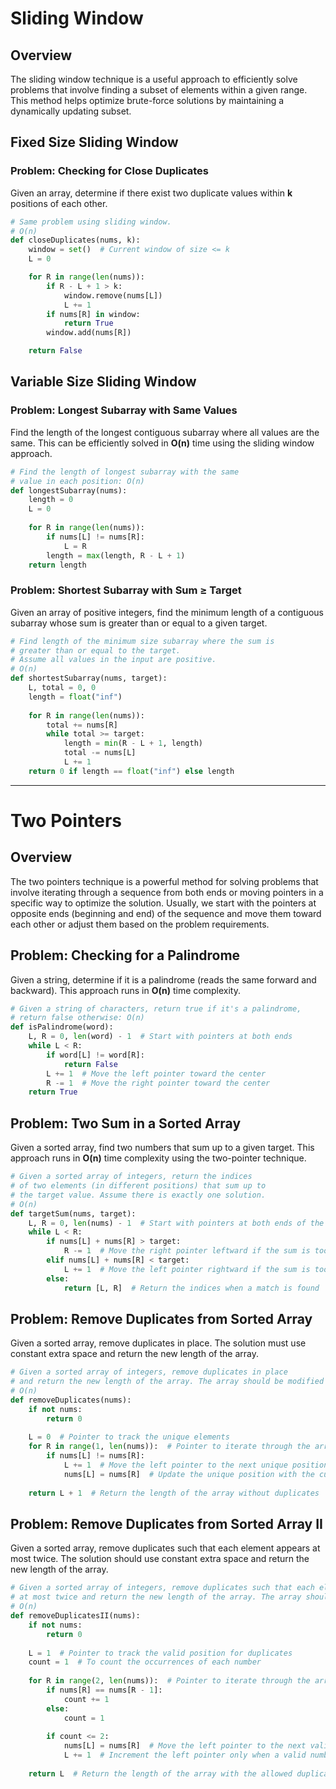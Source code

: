 # Sliding Window

## Overview
The sliding window technique is a useful approach to efficiently solve problems that involve finding a subset of elements within a given range. This method helps optimize brute-force solutions by maintaining a dynamically updating subset.

## Fixed Size Sliding Window

### Problem: Checking for Close Duplicates

Given an array, determine if there exist two duplicate values within **k** positions of each other.

```python
# Same problem using sliding window.
# O(n)
def closeDuplicates(nums, k):
    window = set()  # Current window of size <= k
    L = 0

    for R in range(len(nums)):
        if R - L + 1 > k:
            window.remove(nums[L])
            L += 1
        if nums[R] in window:
            return True
        window.add(nums[R])

    return False
```

## Variable Size Sliding Window

### Problem: Longest Subarray with Same Values

Find the length of the longest contiguous subarray where all values are the same. This can be efficiently solved in **O(n)** time using the sliding window approach.

```python
# Find the length of longest subarray with the same 
# value in each position: O(n)
def longestSubarray(nums):
    length = 0
    L = 0
    
    for R in range(len(nums)):
        if nums[L] != nums[R]:
            L = R 
        length = max(length, R - L + 1)
    return length
```

### Problem: Shortest Subarray with Sum ≥ Target

Given an array of positive integers, find the minimum length of a contiguous subarray whose sum is greater than or equal to a given target.

```python
# Find length of the minimum size subarray where the sum is 
# greater than or equal to the target.
# Assume all values in the input are positive.
# O(n)
def shortestSubarray(nums, target):
    L, total = 0, 0
    length = float("inf")
    
    for R in range(len(nums)):
        total += nums[R]
        while total >= target:
            length = min(R - L + 1, length)
            total -= nums[L]
            L += 1
    return 0 if length == float("inf") else length
```
---

# Two Pointers

## Overview
The two pointers technique is a powerful method for solving problems that involve iterating through a sequence from both ends or moving pointers in a specific way to optimize the solution. Usually, we start with the pointers at opposite ends (beginning and end) of the sequence and move them toward each other or adjust them based on the problem requirements.

## Problem: Checking for a Palindrome

Given a string, determine if it is a palindrome (reads the same forward and backward). This approach runs in **O(n)** time complexity.

```python
# Given a string of characters, return true if it's a palindrome,
# return false otherwise: O(n)
def isPalindrome(word):
    L, R = 0, len(word) - 1  # Start with pointers at both ends
    while L < R:
        if word[L] != word[R]:
            return False
        L += 1  # Move the left pointer toward the center
        R -= 1  # Move the right pointer toward the center
    return True
```

## Problem: Two Sum in a Sorted Array

Given a sorted array, find two numbers that sum up to a given target. This approach runs in **O(n)** time complexity using the two-pointer technique.

```python
# Given a sorted array of integers, return the indices
# of two elements (in different positions) that sum up to
# the target value. Assume there is exactly one solution.
# O(n)
def targetSum(nums, target):
    L, R = 0, len(nums) - 1  # Start with pointers at both ends of the array
    while L < R:
        if nums[L] + nums[R] > target:
            R -= 1  # Move the right pointer leftward if the sum is too large
        elif nums[L] + nums[R] < target:
            L += 1  # Move the left pointer rightward if the sum is too small
        else:
            return [L, R]  # Return the indices when a match is found
```

## Problem: Remove Duplicates from Sorted Array

Given a sorted array, remove duplicates in place. The solution must use constant extra space and return the new length of the array.

```python
# Given a sorted array of integers, remove duplicates in place
# and return the new length of the array. The array should be modified in place.
# O(n)
def removeDuplicates(nums):
    if not nums:
        return 0
    
    L = 0  # Pointer to track the unique elements
    for R in range(1, len(nums)):  # Pointer to iterate through the array
        if nums[L] != nums[R]:
            L += 1  # Move the left pointer to the next unique position
            nums[L] = nums[R]  # Update the unique position with the current element
    
    return L + 1  # Return the length of the array without duplicates
```

## Problem: Remove Duplicates from Sorted Array II

Given a sorted array, remove duplicates such that each element appears at most twice. The solution should use constant extra space and return the new length of the array.

```python
# Given a sorted array of integers, remove duplicates such that each element appears
# at most twice and return the new length of the array. The array should be modified in place.
# O(n)
def removeDuplicatesII(nums):
    if not nums:
        return 0
    
    L = 1  # Pointer to track the valid position for duplicates
    count = 1  # To count the occurrences of each number
    
    for R in range(2, len(nums)):  # Pointer to iterate through the array
        if nums[R] == nums[R - 1]:
            count += 1
        else:
            count = 1
        
        if count <= 2:
            nums[L] = nums[R]  # Move the left pointer to the next valid position
            L += 1  # Increment the left pointer only when a valid number is found
    
    return L  # Return the length of the array with the allowed duplicates
```